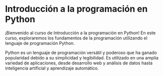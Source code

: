 # **Introducción a la programación en Python**
¡Bienvenido al curso de Introducción a la programación en Python! En este curso, exploraremos los fundamentos de la programación utilizando el lenguaje de programación Python.

Python es un lenguaje de programación versátil y poderoso que ha ganado popularidad debido a su simplicidad y legibilidad. Es utilizado en una amplia variedad de aplicaciones, desde desarrollo web y análisis de datos hasta inteligencia artificial y aprendizaje automático.
